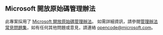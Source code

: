 ## <a name="microsoft-open-source-code-of-conduct"></a>Microsoft 開放原始碼管理辦法
此專案採用了 [Microsoft 開放原始碼管理辦法](https://opensource.microsoft.com/codeofconduct/)。
如需詳細資訊，請參閱[管理辦法常見問題集](https://opensource.microsoft.com/codeofconduct/faq/)，如有任何其他問題或意見，請連絡 [opencode@microsoft.com](mailto:opencode@microsoft.com)。